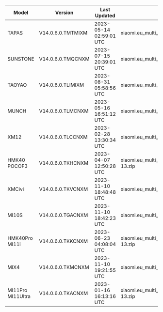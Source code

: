 | Model | Version | Last Updated | File Name | Size | Download Link |
| ---- | ---- | ---- | ---- | ---- | ---- |
| TAPAS | V14.0.6.0.TMTMIXM | 2023-05-14 02:59:01 UTC | xiaomi.eu_multi_TAPAS_V14.0.6.0.TMTMIXM_v14-13.zip | 4.4 GB | [SourceForge](https://sourceforge.net/projects/xiaomi-eu-multilang-miui-roms/files/xiaomi.eu/MIUI-STABLE-RELEASES/MIUIv14/xiaomi.eu_multi_TAPAS_V14.0.6.0.TMTMIXM_v14-13.zip/download) |
| SUNSTONE | V14.0.6.0.TMQCNXM | 2023-07-15 20:39:01 UTC | xiaomi.eu_multi_SUNSTONE_V14.0.6.0.TMQCNXM_v14-13.zip | 4.1 GB | [SourceForge](https://sourceforge.net/projects/xiaomi-eu-multilang-miui-roms/files/xiaomi.eu/MIUI-STABLE-RELEASES/MIUIv14/xiaomi.eu_multi_SUNSTONE_V14.0.6.0.TMQCNXM_v14-13.zip/download) |
| TAOYAO | V14.0.6.0.TLIMIXM | 2023-08-31 05:58:56 UTC | xiaomi.eu_multi_TAOYAO_V14.0.6.0.TLIMIXM_v14-13.zip | 4.9 GB | [SourceForge](https://sourceforge.net/projects/xiaomi-eu-multilang-miui-roms/files/xiaomi.eu/MIUI-STABLE-RELEASES/MIUIv14/xiaomi.eu_multi_TAOYAO_V14.0.6.0.TLIMIXM_v14-13.zip/download) |
| MUNCH | V14.0.6.0.TLMCNXM | 2023-05-16 16:51:12 UTC | xiaomi.eu_multi_MUNCH_V14.0.6.0.TLMCNXM_v14-13.zip | 4.5 GB | [SourceForge](https://sourceforge.net/projects/xiaomi-eu-multilang-miui-roms/files/xiaomi.eu/MIUI-STABLE-RELEASES/MIUIv14/xiaomi.eu_multi_MUNCH_V14.0.6.0.TLMCNXM_v14-13.zip/download) |
| XM12 | V14.0.6.0.TLCCNXM | 2023-02-28 13:30:34 UTC | xiaomi.eu_multi_XM12_V14.0.6.0.TLCCNXM_v14-13.zip | 5.1 GB | [SourceForge](https://sourceforge.net/projects/xiaomi-eu-multilang-miui-roms/files/xiaomi.eu/MIUI-STABLE-RELEASES/MIUIv14/xiaomi.eu_multi_XM12_V14.0.6.0.TLCCNXM_v14-13.zip/download) |
| HMK40 POCOF3 | V14.0.6.0.TKHCNXM | 2023-04-07 12:50:28 UTC | xiaomi.eu_multi_HMK40_POCOF3_V14.0.6.0.TKHCNXM_v14-13.zip | 4.3 GB | [SourceForge](https://sourceforge.net/projects/xiaomi-eu-multilang-miui-roms/files/xiaomi.eu/MIUI-STABLE-RELEASES/MIUIv14/xiaomi.eu_multi_HMK40_POCOF3_V14.0.6.0.TKHCNXM_v14-13.zip/download) |
| XMCivi | V14.0.6.0.TKVCNXM | 2023-11-10 18:48:48 UTC | xiaomi.eu_multi_XMCivi_V14.0.6.0.TKVCNXM_v14-13.zip | 4.8 GB | [SourceForge](https://sourceforge.net/projects/xiaomi-eu-multilang-miui-roms/files/xiaomi.eu/MIUI-STABLE-RELEASES/MIUIv14/xiaomi.eu_multi_XMCivi_V14.0.6.0.TKVCNXM_v14-13.zip/download) |
| MI10S | V14.0.6.0.TGACNXM | 2023-11-10 18:42:23 UTC | xiaomi.eu_multi_MI10S_V14.0.6.0.TGACNXM_v14-13.zip | 4.4 GB | [SourceForge](https://sourceforge.net/projects/xiaomi-eu-multilang-miui-roms/files/xiaomi.eu/MIUI-STABLE-RELEASES/MIUIv14/xiaomi.eu_multi_MI10S_V14.0.6.0.TGACNXM_v14-13.zip/download) |
| HMK40Pro MI11i | V14.0.6.0.TKKCNXM | 2023-06-23 04:08:04 UTC | xiaomi.eu_multi_HMK40Pro_MI11i_V14.0.6.0.TKKCNXM_v14-13.zip | 4.8 GB | [SourceForge](https://sourceforge.net/projects/xiaomi-eu-multilang-miui-roms/files/xiaomi.eu/MIUI-STABLE-RELEASES/MIUIv14/xiaomi.eu_multi_HMK40Pro_MI11i_V14.0.6.0.TKKCNXM_v14-13.zip/download) |
| MIX4 | V14.0.6.0.TKMCNXM | 2023-11-10 19:21:55 UTC | xiaomi.eu_multi_MIX4_V14.0.6.0.TKMCNXM_v14-13.zip | 5.1 GB | [SourceForge](https://sourceforge.net/projects/xiaomi-eu-multilang-miui-roms/files/xiaomi.eu/MIUI-STABLE-RELEASES/MIUIv14/xiaomi.eu_multi_MIX4_V14.0.6.0.TKMCNXM_v14-13.zip/download) |
| MI11Pro MI11Ultra | V14.0.6.0.TKACNXM | 2023-01-16 16:13:16 UTC | xiaomi.eu_multi_MI11Pro_MI11Ultra_V14.0.6.0.TKACNXM_v14-13.zip | 4.8 GB | [SourceForge](https://sourceforge.net/projects/xiaomi-eu-multilang-miui-roms/files/xiaomi.eu/MIUI-STABLE-RELEASES/MIUIv14/xiaomi.eu_multi_MI11Pro_MI11Ultra_V14.0.6.0.TKACNXM_v14-13.zip/download) |
